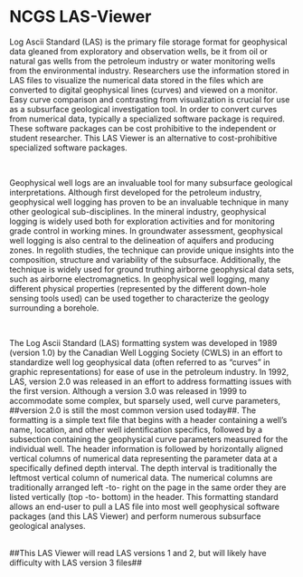 # NCGS LAS-Viewer<br>
<p>Log Ascii Standard (LAS) is the primary file storage format for geophysical data gleaned from exploratory and observation wells, be it from oil or natural gas wells from the petroleum industry or water monitoring wells from the environmental industry. Researchers use the information stored in LAS files to visualize the numerical data stored in the files which are converted to digital geophysical lines (curves) and viewed on a monitor. Easy curve comparison and contrasting from visualization is crucial for use as a subsurface geological investigation tool. In order to convert curves from numerical data, typically a specialized software package is required. These software packages can be cost prohibitive to the independent or student researcher. This LAS Viewer is an alternative to cost-prohibitive specialized software packages.</p><br>
<p></p>Geophysical well logs are an invaluable tool for many subsurface geological interpretations. Although first developed for the petroleum industry, geophysical well logging has proven to be an invaluable technique in many other geological sub-disciplines. In the mineral industry, geophysical logging is widely used both for exploration activities and for monitoring grade control in working mines. In groundwater assessment, geophysical well logging is also central to the delineation of aquifers and producing zones. In regolith studies, the technique can provide unique insights into the composition, structure and variability of the subsurface. Additionally, the technique is widely used for ground truthing airborne geophysical data sets, such as airborne electromagnetics. In geophysical well logging, many different physical properties (represented by the different down-hole sensing tools used) can be used together to characterize the geology surrounding a borehole.</p><br>
<p>The Log Ascii Standard (LAS) formatting system was developed in 1989 (version 1.0) by the Canadian Well Logging Society (CWLS) in an effort to standardize well log geophysical data (often referred to as “curves” in graphic representations) for ease of use in the petroleum industry. In 1992, LAS, version 2.0 was released in an effort to address formatting issues with the first version. Although a version 3.0 was released in 1999 to accommodate some complex, but sparsely used, well curve parameters, ##version 2.0 is still the most common version used today##. The formatting is a simple text file that begins with a header containing a well’s name, location, and other well identification specifics, followed by a subsection containing the geophysical curve parameters measured for the individual well. The header information is followed by horizontally aligned vertical columns of numerical data representing the parameter data at a specifically defined depth interval. The depth interval is traditionally the leftmost vertical column of numerical data. The numerical columns are traditionally arranged left -to- right on the page in the same order they are listed vertically (top -to- bottom) in the header. This formatting standard allows an end-user to pull a LAS file into most well geophysical software packages (and this LAS Viewer) and perform numerous subsurface geological analyses.</p><br>
##This LAS Viewer will read LAS versions 1 and 2, but will likely have difficulty with LAS version 3 files##
